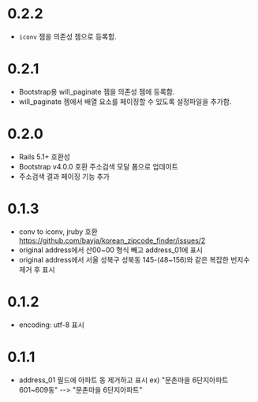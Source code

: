 0.2.2
=====================

* `iconv` 젬을 의존성 젬으로 등록함. 

0.2.1
=====================

* Bootstrap용 will_paginate 젬을 의존성 젬에 등록함.
* will_paginate 젬에서 배열 요소를 페이징할 수 있도록 설정파일을 추가함.

0.2.0
=====================

* Rails 5.1+ 호환성
* Bootstrap v4.0.0 호환 주소검색 모달 폼으로 업데이트
* 주소검색 결과 페이징 기능 추가

0.1.3
=====================

* conv to iconv, jruby 호환 https://github.com/bayja/korean_zipcode_finder/issues/2
* original address에서 산00~00 형식 빼고 address_01에 표시
* original address에서 서울 성북구 성북동 145-(48~156)와 같은 복잡한 번지수 제거 후 표시


0.1.2
=====================

* encoding: utf-8 표시


0.1.1
=====================

* address_01 필드에 아파트 동 제거하고 표시 ex) "문촌마을 6단지아파트 601~609동" --> "문촌마을 6단지아파트"


